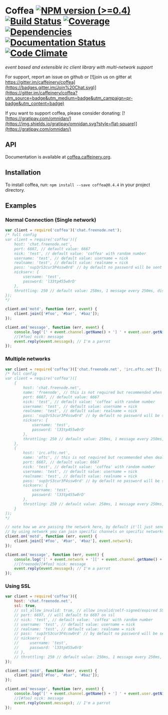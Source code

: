 # Coffea [![NPM version (>=0.4)](https://img.shields.io/npm/v/coffea.svg?style=flat-square)](https://browsenpm.org/package/coffea) [![Build Status](https://img.shields.io/travis/caffeinery/coffea/master.svg?style=flat-square)](https://travis-ci.org/caffeinery/coffea) [![Coverage](https://img.shields.io/coveralls/caffeinery/coffea.svg?style=flat-square)](https://coveralls.io/r/caffeinery/coffea) [![Dependencies](https://img.shields.io/david/caffeinery/coffea.svg?style=flat-square)](https://david-dm.org/caffeinery/coffea) [![Documentation Status](https://readthedocs.org/projects/coffea/badge/?style=flat-square&version=latest)](https://readthedocs.org/projects/coffea/?badge=latest) [![Code Climate](https://img.shields.io/codeclimate/github/caffeinery/coffea.svg?style=flat-square)](https://codeclimate.com/github/caffeinery/coffea)
_event based and extensible irc client library with multi-network support_

For support, report an issue on github or [![join us on gitter at https://gitter.im/caffeinery/coffea](https://badges.gitter.im/Join%20Chat.svg)](https://gitter.im/caffeinery/coffea?utm_source=badge&utm_medium=badge&utm_campaign=pr-badge&utm_content=badge)

If you want to support coffea, please consider donating: [![https://gratipay.com/omnidan/](https://img.shields.io/gratipay/omnidan.svg?style=flat-square)](https://gratipay.com/omnidan/)

## API

Documentation is available at [coffea.caffeinery.org](https://coffea.caffeinery.org/en/latest/).


## Installation

To install coffea, run: `npm install --save coffea@0.4.4` in your project directory.


## Examples
### Normal Connection (Single network)
```javascript
var client = require('coffea')('chat.freenode.net');
/* full config
var client = require('coffea')({
    host: 'chat.freenode.net',
    port: 6667, // default value: 6667
    nick: 'test', // default value: 'coffea' with random number
    username: 'test', // default value: username = nick
    realname: 'test', // default value: realname = nick
    pass: 'sup3rS3cur3P4ssw0rd' // by default no password will be sent
    nickserv: {
        username: 'test',
        password: 'l33tp455w0rD'
    },
    throttling: 250 // default value: 250ms, 1 message every 250ms, disable by setting to false
});
*/

client.on('motd', function (err, event) {
    client.join(['#foo', '#bar', '#baz']);
});

client.on('message', function (err, event) {
    console.log('[' + event.channel.getName() + '] ' + event.user.getNick() + ': ' + event.message);
    //[#foo] nick: message
    event.reply(event.message); // I'm a parrot
});
```

### Multiple networks
```javascript
var client = require('coffea')(['chat.freenode.net', 'irc.oftc.net']);
/* full config
var client = require('coffea')([
    {
        host: 'chat.freenode.net',
        name: 'freenode', // this is not required but recommended when dealing with multiple networks, by default a numeric id will be assigned
        port: 6667, // default value: 6667
        nick: 'test', // default value: 'coffea' with random number
        username: 'test', // default value: username = nick
        realname: 'test', // default value: realname = nick
        pass: 'sup3rS3cur3P4ssw0rd' // by default no password will be sent
        nickserv: {
            username: 'test',
            password: 'l33tp455w0rD'
        },
        throttling: 250 // default value: 250ms, 1 message every 250ms, disable by setting to false
    },
    {
        host: 'irc.oftc.net',
        name: 'oftc', // this is not required but recommended when dealing with multiple networks, by default a numeric id will be assigned
        port: 6667, // default value: 6667
        nick: 'test', // default value: 'coffea' with random number
        username: 'test', // default value: username = nick
        realname: 'test', // default value: realname = nick
        pass: 'sup3rS3cur3P4ssw0rd' // by default no password will be sent
        nickserv: {
            username: 'test',
            password: 'l33tp455w0rD'
        },
        throttling: 250 // default value: 250ms, 1 message every 250ms, disable by setting to false
    }
]);
*/

// note how we are passing the network here, by default it'll just send to all networks
// by using network you can join specific channels on specific networks
client.on('motd', function (err, event) {
    client.join(['#foo', '#bar', '#baz'], event.network);
});

client.on('message', function (err, event) {
    console.log('[' + event.network + '][' + event.channel.getName() + '] ' + event.user.getNick() + ': ' + event.message);
    //[freenode][#foo] nick: message
    event.reply(event.message); // I'm a parrot
});
```

### Using SSL
```javascript
var client = require('coffea')({
    host: 'chat.freenode.net',
    ssl: true,
    // ssl_allow_invalid: true, // allow invalid/self-signed/expired SSL certs - default value: false
    // port: 6697, // will default to 6697 on ssl
    // nick: 'test', // default value: 'coffea' with random number
    // username: 'test', // default value: username = nick
    // realname: 'test', // default value: realname = nick
    // pass: 'sup3rS3cur3P4ssw0rd' // by default no password will be sent
    // nickserv: {
    //     username: 'test',
    //     password: 'l33tp455w0rD'
    // },
    // throttling: 250 // default value: 250ms, 1 message every 250ms, disable by setting to false
});

client.on('motd', function (err, event) {
    client.join(['#foo', '#bar', '#baz']);
});

client.on('message', function (err, event) {
    console.log('[' + event.channel.getName() + '] ' + event.user.getNick() + ': ' + event.message);
    //[#foo] nick: message
    event.reply(event.message); // I'm a parrot
});
```
